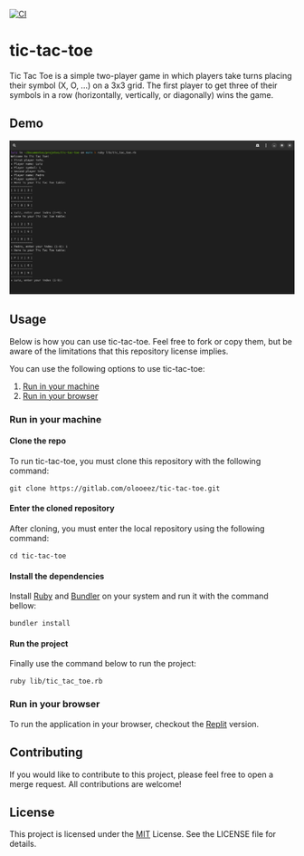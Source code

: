 [![CI](https://github.com/olooeez/tic-tac-toe/actions/workflows/ci.yml/badge.svg)](https://github.com/olooeez/tic-tac-toe/actions/workflows/ci.yml)

# tic-tac-toe

Tic Tac Toe is a simple two-player game in which players take turns placing their symbol (X, O, ...) on a 3x3 grid. The first player to get three of their symbols in a row (horizontally, vertically, or diagonally) wins the game.

## Demo

![Demo of tic-tac-toe](https://raw.githubusercontent.com/olooeez/tic-tac-toe/main/img/demo.png)

## Usage

Below is how you can use tic-tac-toe. Feel free to fork or copy them, but be aware of the limitations that this repository license implies.

You can use the following options to use tic-tac-toe:

1. [Run in your machine](#run-in-your-machine)
2. [Run in your browser](#run-in-your-browser)

### Run in your machine

#### Clone the repo

To run tic-tac-toe, you must clone this repository with the following command:

```
git clone https://gitlab.com/olooeez/tic-tac-toe.git
```

#### Enter the cloned repository

After cloning, you must enter the local repository using the following command:

```
cd tic-tac-toe
```

#### Install the dependencies

Install [Ruby](https://www.ruby-lang.org) and [Bundler](https://bundler.io/) on your system and run it with the command bellow:

```
bundler install
```

#### Run the project

Finally use the command below to run the project:

```
ruby lib/tic_tac_toe.rb
```

### Run in your browser

To run the application in your browser, checkout the [Replit](https://replit.com/@olooeez/tic-tac-toe) version.


## Contributing

If you would like to contribute to this project, please feel free to open a merge request. All contributions are welcome!

## License

This project is licensed under the [MIT](https://github.com/olooeez/tic-tac-toe/blob/main/LICENSE) License. See the LICENSE file for details.
